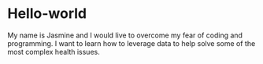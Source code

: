 # Hello-world
My name is Jasmine and I would live to overcome my fear of coding and programming. I want to learn how to leverage data to help solve some of the most complex health issues. 

